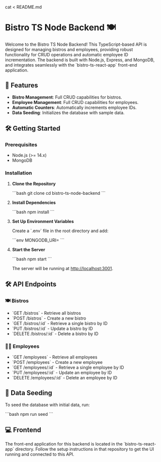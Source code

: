 cat <<EOF > README.md

# Bistro TS Node Backend 🍽️

Welcome to the Bistro TS Node Backend! This TypeScript-based API is designed for managing bistros and employees, providing robust functionality for CRUD operations and automatic employee ID incrementation. The backend is built with Node.js, Express, and MongoDB, and integrates seamlessly with the \`bistro-ts-react-app\` front-end application.

## 🚀 Features

- **Bistro Management**: Full CRUD capabilities for bistros.
- **Employee Management**: Full CRUD capabilities for employees.
- **Automatic Counters**: Automatically increments employee IDs.
- **Data Seeding**: Initializes the database with sample data.

## 🛠️ Getting Started

### Prerequisites

- Node.js (>= 14.x)
- MongoDB

### Installation

1. **Clone the Repository**

   \`\`\`bash
   git clone <repository-url>
   cd bistro-ts-node-backend
   \`\`\`

2. **Install Dependencies**

   \`\`\`bash
   npm install
   \`\`\`

3. **Set Up Environment Variables**

   Create a \`.env\` file in the root directory and add:

   \`\`\`env
   MONGODB_URI=<your-mongodb-uri>
   \`\`\`

4. **Start the Server**

   \`\`\`bash
   npm start
   \`\`\`

   The server will be running at [http://localhost:3001](http://localhost:3001).

## 🛠️ API Endpoints

### 🍽️ Bistros

- \`GET /bistros\` - Retrieve all bistros
- \`POST /bistros\` - Create a new bistro
- \`GET /bistros/:id\` - Retrieve a single bistro by ID
- \`PUT /bistros/:id\` - Update a bistro by ID
- \`DELETE /bistros/:id\` - Delete a bistro by ID

### 🧑‍💼 Employees

- \`GET /employees\` - Retrieve all employees
- \`POST /employees\` - Create a new employee
- \`GET /employees/:id\` - Retrieve a single employee by ID
- \`PUT /employees/:id\` - Update an employee by ID
- \`DELETE /employees/:id\` - Delete an employee by ID

## 🌱 Data Seeding

To seed the database with initial data, run:

\`\`\`bash
npm run seed
\`\`\`

## 💻 Frontend

The front-end application for this backend is located in the \`bistro-ts-react-app\` directory. Follow the setup instructions in that repository to get the UI running and connected to this API.
